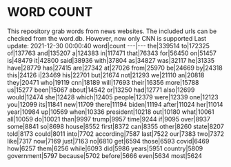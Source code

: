 # WORD COUNT
This repository grab words from news websites. The included urls can be checked from the word.db.
However, now only CNN is supported
Last update: 2021-12-30 00:00:40
word|count
---|---
the|339514
to|172325
of|137763
and|135207
a|124383
in|117471
that|76343
for|56450
on|51457
is|48479
it|42800
said|38936
with|37804
as|34827
was|32117
he|31335
have|28779
has|27415
are|27342
at|27026
from|25970
be|24669
by|24318
this|24126
i|23469
his|22701
but|21674
not|21293
we|21110
an|20818
they|20471
who|19119
cnn|18189
will|17693
their|16356
more|15788
us|15277
been|15067
about|14542
or|13250
had|12771
also|12699
would|12474
she|12428
which|12405
people|12379
were|12339
one|12123
you|12099
its|11841
new|11709
there|11194
biden|11194
after|11024
her|11014
year|10984
up|10569
when|10336
president|10218
out|10180
what|10061
all|10059
do|10021
than|9997
trump|9957
time|9244
if|9095
over|8937
some|8841
so|8698
house|8552
first|8372
can|8355
other|8260
state|8207
told|8173
could|8011
into|7702
according|7587
last|7522
our|7383
two|7372
like|7317
now|7169
just|7163
no|6810
get|6594
those|6593
covid|6469
how|6257
them|6256
while|6093
did|5986
years|5951
country|5809
government|5797
because|5702
before|5666
even|5634
most|5624
